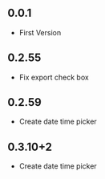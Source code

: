 ## 0.0.1

* First Version

## 0.2.55

* Fix export check box

## 0.2.59

* Create date time picker

## 0.3.10+2

* Create date time picker